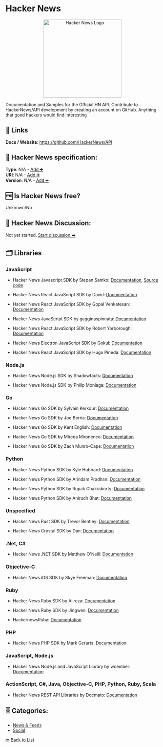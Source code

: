 # Hacker News
<p align="center">
    <img width="256" src="https://raw.githubusercontent.com/apis-list/apis-list/main/apis/hacker-news/logo_256x256.png" alt="Hacker News Logo"/>
</p>
Documentation and Samples for the Official HN API. Contribute to HackerNews/API development by creating an account on GitHub. Anything that good hackers would find interesting

##  🔗 Links
**Docs / Website**: https://github.com/HackerNews/API

## 🧬 Hacker News specification:
**Type**: N/A - [Add ➕](https://github.com/apis-list/apis-list/edit/main/apis-list.yaml)  
**URI**: N/A - [Add ➕](https://github.com/apis-list/apis-list/edit/main/apis-list.yaml)  
**Version**: N/A - [Add ➕](https://github.com/apis-list/apis-list/edit/main/apis-list.yaml)

## 🆓 Is Hacker News free?
 Unknown/No 

## 💬 Hacker News Discussion:
Not yet started. [Start discussion ➡️](https://github.com/apis-list/apis-list/discussions/new)

## 🗂️ Libraries
### JavaScript
- Hacker News Javascript SDK by Stepan Samko: [Documentation](https://moondef.github.io/hacker-news-api/), [Source code](https://github.com/moondef/hacker-news-api)

- Hacker News React JavaScript SDK by David: [Documentation](https://github.com/blankmaker/hackernews-react-client)

- Hacker News React JavaScript SDK by Gopal Venkatesan: [Documentation](https://github.com/g13n/ycnews)

- Hacker News JavaScript SDK by gagginaspinnata: [Documentation](https://github.com/gagginaspinnata/yc-api)

- Hacker News React JavaScript SDK by Robert Yarborough: [Documentation](https://github.com/robert-yarborough/hackernews-reactJS)

- Hacker News Electron JavaScript SDK by Gokul: [Documentation](https://github.com/gokulchandra/menubar-HackerNews-client)

- Hacker News React JavaScript SDK by Hugo Pineda: [Documentation](https://github.com/hugotox/hacker-news-client)

### Node.js
- Hacker News Node.js SDK by Shadowfacts: [Documentation](https://github.com/shadowfacts/hn-promise)

- Hacker News Node.js SDK by Philip Moniaga: [Documentation](https://github.com/philipmoniaga/hackernewsapinode)

### Go
- Hacker News Go SDK by Sylvain Kerkour: [Documentation](https://github.com/z0mbie42/go-hn-api)

- Hacker News Go SDK by Joe Berria: [Documentation](https://github.com/nexes/hackernews)

- Hacker News Go SDK by Kent English: [Documentation](https://github.com/zeroviscosity/go-hn)

- Hacker News Go SDK by Mircea Mironenco: [Documentation](https://github.com/mirceamironenco/go-hackernews)

- Hacker News Go SDK by Zach Munro-Cape: [Documentation](https://github.com/munrocape/hn)

### Python
- Hacker News Python SDK by Kyle Hubbard: [Documentation](https://github.com/kahubbard/hnapi-wrapper)

- Hacker News Python SDK by Arindam Pradhan: [Documentation](https://github.com/arindampradhan/yaaHN)

- Hacker News Python SDK by Rupak Chakraborty: [Documentation](https://github.com/rupakc/HackerNews-API)

- Hacker News Python SDK by Anirudh Bhat: [Documentation](https://github.com/AnirudhBhat/HackerNewsAPI)

### Unspecified
- Hacker News Rust SDK by Trevor Bentley: [Documentation](https://github.com/mrmekon/hn-rs)

- Hacker News Crystal SDK by Dan: [Documentation](https://github.com/Gangwolf/hncr)

### .Net, C#
- Hacker News .NET SDK by Matthew O&#x27;Neill: [Documentation](https://github.com/Matthew14/HackerNews-.NET-Wrapper)

### Objective-C
- Hacker News iOS SDK by Skye Freeman: [Documentation](https://github.com/skyefreeman/HackerNewsKit)

### Ruby
- Hacker News Ruby SDK by Alireza: [Documentation](https://github.com/alibabajan/hackernews)

- Hacker News Ruby SDK by Jingwen: [Documentation](https://github.com/jin/hnrb)

- HackernewsRuby: [Documentation](https://github.com/allcentury/hackernews_ruby)

### PHP
- Hacker News PHP SDK by Mark Gerarts: [Documentation](https://github.com/mark-gerarts/hn-api-php)

### JavaScript, Node.js
- Hacker News Node.js and JavaScript Library by wcember: [Documentation](https://github.com/wcember/HackerNews-API)

### ActionScript, C#, Java, Objective-C, PHP, Python, Ruby, Scala
- Hacker News REST API Libraries by Docmato: [Documentation](http://restunited.com/releases/436485910940354377/wrappers)


## 🗄️ Categories:
- [News & Feeds](https://github.com/apis-list/apis-list#news--feeds-)
- [Social](https://github.com/apis-list/apis-list#social-)

🔙  [Back to List](https://github.com/apis-list/apis-list)
